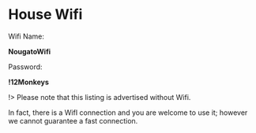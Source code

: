 # House Wifi

Wifi Name:

**NougatoWifi**

Password:

**!12Monkeys**

!> Please note that this listing is advertised without Wifi.

In fact, there is a WifI connection and you are welcome to use it; however we cannot guarantee a fast connection.